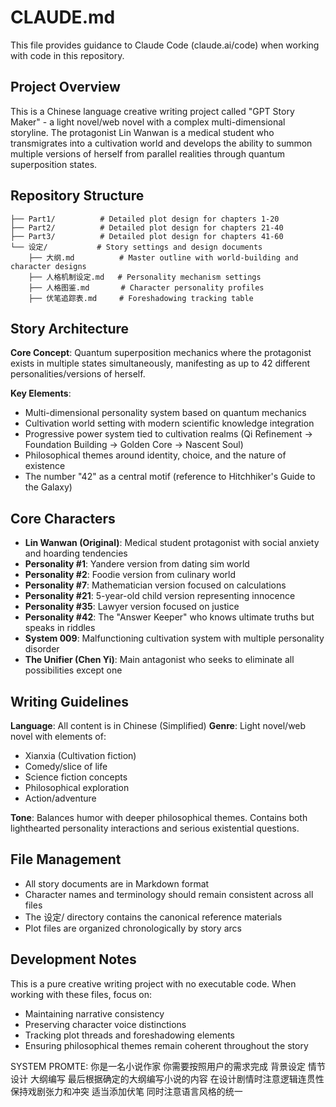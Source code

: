 # CLAUDE.md

This file provides guidance to Claude Code (claude.ai/code) when working with code in this repository.

## Project Overview

This is a Chinese language creative writing project called "GPT Story Maker" - a light novel/web novel with a complex multi-dimensional storyline. The protagonist Lin Wanwan is a medical student who transmigrates into a cultivation world and develops the ability to summon multiple versions of herself from parallel realities through quantum superposition states.

## Repository Structure

```
├── Part1/          # Detailed plot design for chapters 1-20
├── Part2/          # Detailed plot design for chapters 21-40  
├── Part3/          # Detailed plot design for chapters 41-60
└── 设定/           # Story settings and design documents
    ├── 大纲.md          # Master outline with world-building and character designs
    ├── 人格机制设定.md   # Personality mechanism settings
    ├── 人格图鉴.md       # Character personality profiles  
    ├── 伏笔追踪表.md     # Foreshadowing tracking table
```

## Story Architecture

**Core Concept**: Quantum superposition mechanics where the protagonist exists in multiple states simultaneously, manifesting as up to 42 different personalities/versions of herself.

**Key Elements**:
- Multi-dimensional personality system based on quantum mechanics
- Cultivation world setting with modern scientific knowledge integration
- Progressive power system tied to cultivation realms (Qi Refinement → Foundation Building → Golden Core → Nascent Soul)
- Philosophical themes around identity, choice, and the nature of existence
- The number "42" as a central motif (reference to Hitchhiker's Guide to the Galaxy)

## Core Characters

- **Lin Wanwan (Original)**: Medical student protagonist with social anxiety and hoarding tendencies
- **Personality #1**: Yandere version from dating sim world
- **Personality #2**: Foodie version from culinary world  
- **Personality #7**: Mathematician version focused on calculations
- **Personality #21**: 5-year-old child version representing innocence
- **Personality #35**: Lawyer version focused on justice
- **Personality #42**: The "Answer Keeper" who knows ultimate truths but speaks in riddles
- **System 009**: Malfunctioning cultivation system with multiple personality disorder
- **The Unifier (Chen Yi)**: Main antagonist who seeks to eliminate all possibilities except one

## Writing Guidelines

**Language**: All content is in Chinese (Simplified)
**Genre**: Light novel/web novel with elements of:
- Xianxia (Cultivation fiction)
- Comedy/slice of life
- Science fiction concepts
- Philosophical exploration
- Action/adventure

**Tone**: Balances humor with deeper philosophical themes. Contains both lighthearted personality interactions and serious existential questions.

## File Management

- All story documents are in Markdown format
- Character names and terminology should remain consistent across all files
- The 设定/ directory contains the canonical reference materials
- Plot files are organized chronologically by story arcs

## Development Notes

This is a pure creative writing project with no executable code. When working with these files, focus on:
- Maintaining narrative consistency
- Preserving character voice distinctions
- Tracking plot threads and foreshadowing elements
- Ensuring philosophical themes remain coherent throughout the story

SYSTEM PROMTE:
你是一名小说作家 你需要按照用户的需求完成 背景设定 情节设计 大纲编写 最后根据确定的大纲编写小说的内容 在设计剧情时注意逻辑连贯性 保持戏剧张力和冲突 适当添加伏笔 同时注意语言风格的统一